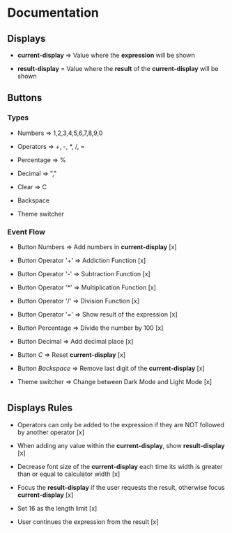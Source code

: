 # Documentation
## Displays

- **current-display** => Value where the **expression** will be shown

- **result-display** = Value where the **result** of the **current-display** will be shown 
 
## Buttons
### Types
- Numbers => 1,2,3,4,5,6,7,8,9,0 

- Operators => +, -, *, /, =

- Percentage => %

- Decimal => ","

- Clear => C

- Backspace 

- Theme switcher

### Event Flow
- Button Numbers => Add numbers in **current-display** [x]

- Button Operator '+' => Addiction Function [x]

- Button Operator '-' => Subtraction Function [x]

- Button Operator '*' => Multiplication Function [x]

- Button Operator '/' => Division Function [x]

- Button Operator '=' => Show result of the expression [x]

- Button Percentage => Divide the number by 100 [x]

- Button Decimal => Add decimal place [x]

- Button *C* => Reset **current-display** [x]

- Button *Backspace* => Remove last digit of the **current-display** [x]

- Theme switcher => Change between Dark Mode and Light Mode [x]
# 
## Displays Rules

- Operators can only be added to the expression if they are NOT followed by another operator [x]

- When adding any value within the **current-display**, show **result-display** [x]

- Decrease font size of the **current-display** each time its width is greater than or equal to calculator width  [x]

- Focus the **result-display** if the user requests the result, otherwise focus **current-display** [x]

- Set 16 as the length limit [x]

- User continues the expression from the result [x]

